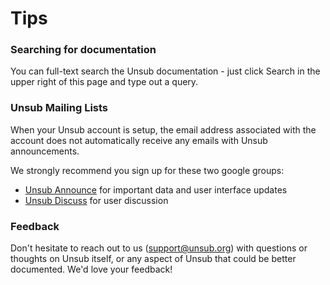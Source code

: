 # Tips

### Searching for documentation <a href="#h_f666720dfd" id="h_f666720dfd"></a>

You can full-text search the Unsub documentation - just click Search in the upper right of this page and type out a query.

### Unsub Mailing Lists <a href="#h_e291af921c" id="h_e291af921c"></a>

When your Unsub account is setup, the email address associated with the account does not automatically receive any emails with Unsub announcements.

We strongly recommend you sign up for these two google groups:

* [Unsub Announce](https://groups.google.com/forum/#!forum/unsub-announce) for important data and user interface updates
* [Unsub Discuss](https://groups.google.com/forum/#!forum/unsub-discuss) for user discussion

### Feedback <a href="#h_8caedea2e7" id="h_8caedea2e7"></a>

Don't hesitate to reach out to us ([support@unsub.org](mailto:support@unsub.org)) with questions or thoughts on Unsub itself, or any aspect of Unsub that could be better documented. We'd love your feedback!
